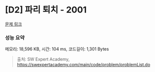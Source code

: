 # [D2] 파리 퇴치 - 2001 

[문제 링크](https://swexpertacademy.com/main/code/problem/problemDetail.do?contestProbId=AV5PzOCKAigDFAUq) 

### 성능 요약

메모리: 18,596 KB, 시간: 104 ms, 코드길이: 1,301 Bytes



> 출처: SW Expert Academy, https://swexpertacademy.com/main/code/problem/problemList.do